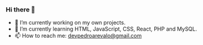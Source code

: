 ### Hi there 👋
- 🔭 I’m currently working on my own projects.
- 🌱 I’m currently learning  HTML, JavaScript, CSS, React, PHP and MySQL.
- 📫 How to reach me: devpedroarevalo@gmail.com
